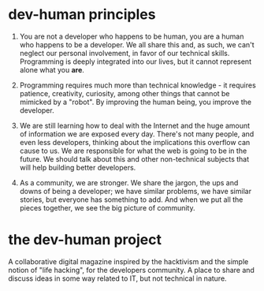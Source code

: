 
# dev-human principles

1. You are not a developer who happens to be human, you are a human who happens to be a developer. We all share this and, as such, we can't neglect our personal involvement, in favor of our technical skills. Programming is deeply integrated into our lives, but it cannot represent alone what you **are**.

2. Programming requires much more than technical knowledge - it requires patience, creativity, curiosity, among other things that cannot be mimicked by a "robot". By improving the human being, you improve the developer.

3. We are still learning how to deal with the Internet and the huge amount of information we are exposed every day. There's not many people, and even less developers, thinking about the implications this overflow can cause to us. We are responsible for what the web is going to be in the future. We should talk about this and other non-technical subjects that will help building better developers.

4. As a community, we are stronger. We share the jargon, the ups and downs of being a developer; we have similar problems, we have similar stories, but everyone has something to add. And when we put all the pieces together, we see the big picture of community.


# the dev-human project

A collaborative digital magazine inspired by the hacktivism and the simple notion of "life hacking", for the developers community. A place to share and discuss ideas in some way related to IT, but not technical in nature.
